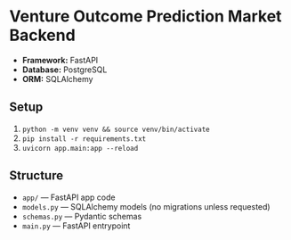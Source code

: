 # Venture Outcome Prediction Market Backend

- **Framework:** FastAPI
- **Database:** PostgreSQL
- **ORM:** SQLAlchemy

## Setup
1. `python -m venv venv && source venv/bin/activate`
2. `pip install -r requirements.txt`
3. `uvicorn app.main:app --reload`

## Structure
- `app/` — FastAPI app code
- `models.py` — SQLAlchemy models (no migrations unless requested)
- `schemas.py` — Pydantic schemas
- `main.py` — FastAPI entrypoint
